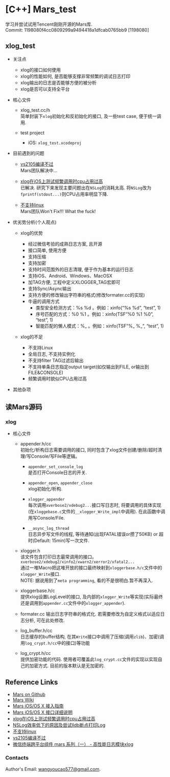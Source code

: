 # [C++] Mars_test
学习并尝试试用Tencent刚刚开源的Mars库.  
Commit:
1198080f4cc0809299a9494418a1dfcab0765bb9 [1198080]
  

## xlog_test
- 关注点
	- xlog的接口如何使用
	- xlog的性能如何, 是否能够支撑非常频繁的调试日志打印  
	- xlog输出的日志是否能够方便的被分析
	- xlog是否可以支持全平台
	
- 核心文件  
	- xlog_test.cc/h  
	简单封装下`xlog`初始化和反初始化的接口, 及一些test case, 便于统一调用.  
	
	- test project  
		- iOS: `xlog_test.xcodeproj`  
		
		
- 目前遇到的问题
	- [vs2105编译不过](https://github.com/Tencent/mars/issues/47)  
		Mars团队解决中...
		
	- [xlog在iOS上测试频繁调用时cpu占用过高](https://github.com/Tencent/mars/issues/104)  
		已解决. 研究下来发现主要问题出在`NSLog`的消耗太高. 将`NSLog`改为`fprintf(stdout...)`则CPU占用率明显下降.  
		
	- [不支持linux](https://github.com/Tencent/mars/issues/54)  
		Mars团队Won't Fix!!! What the fuck!  
		
- 优劣势分析(个人观点)
	- xlog的优势
		- 经过微信考验的成熟日志方案, 且开源
		- 接口简单, 使用方便
		- 支持压缩
		- 支持加密
		- 支持时间范围外的日志清理, 便于作为基本的运行日志
		- 支持iOS、Android、Windows、MacOSX
		- 加TAG方便, 工程中定义XLOGGER_TAG宏即可
		- 支持Sync/Async输出
		- 支持方便的修改输出字符串的格式(修改formater.cc的实现)
		- 牛逼的调用方式
			- 类型安全检测方式：%s %d 。例如：xinfo(“%s %d”, “test”, 1)
			- 序号匹配的方式：%0 %1 。例如：xinfo(TSF”%0 %1 %0”, “test”, 1)
			- 智能匹配的懒人模式：%_  。例如：xinfo(TSF”%_ %_”, “test”, 1)

		
	- xlog的不足
		- 不支持Linux
		- 全局日志, 不支持实例化
		- 不支持filter TAG过滤后输出
		- 不支持单条日志指定output target(如仅输出到FILE, or输出到FILE&CONSOLE)
		- 频繁调用时貌似CPU占用过高
		
		
- 其他杂项

## 读Mars源码
### xlog 
- 核心文件
	- appender.h/cc  
		初始化/析构日志需要调用的接口, 同时包含了xlog文件创建/删除/超时清理/写Console/写File等逻辑。  
		
		- `appender_set_console_log`  
			是否打开Console日志的开关.
			
		- `appender_open`, `appender_close`  
			xlog初始化/析构.
		
		- `xlogger_appender`  
			每次调用`xverbose2/xdebug2...`接口写日志时, 将要调用的具体实现(在`xloggebase.c`文件的`__xlogger_Write_impl`中调用). 在此函数中调用写Console/File.  
			
		- `__async_log_thread`  
			日志异步写文件的线程, 等待通知(出现FATAL错误or攒了50KB) or 超时(Default: 15min)写一次文件.  
			
	- xlogger.h  
		该文件包含打印日志最常调用的接口。  
		`xverbose2/xdebug2/xinfo2/xwarn2/xerror2/xfatal2...`  
		通过一堆Macro把这堆开放的接口最终映射到`xloggerbase.h/c`文件中的`xlogger_Write`接口.   
		NOTE: 据说用到了`meta programming`, 看的不是很明白.暂不再深入. 

	- xloggerbase.h/c  
		提供xlog设置LogLevel的接口, 及内部的`xlogger_Write`等实现(实际最终还是调用到`appender.cc`文件中的`xlogger_appender`).   
		
	- formater.cc
		输出日志字符串的格式化. 若需要修改为自定义格式以适应日志分析, 可在此处修改.  
		
	- log_buffer.h/cc  
		日志缓存的buffer结构, 在其`Write`接口中调用了压缩(调用`zlib`)、加密(调用`log_crypt.h/cc`中的接口)等功能
		
	- log_crypt.h/cc  
		提供加密功能的代码. 使用者可覆盖此`log_crypt.cc`文件的实现以实现自己的加密方式. 目前的版本默认是无加密的.  


## Reference Links
- [Mars on Github](https://github.com/Tencent/mars)  
- [Mars Wiki](https://github.com/Tencent/mars/wiki)  
- [Mars iOS/OS X 接入指南](https://github.com/Tencent/mars/wiki/Mars-iOS%EF%BC%8FOS-X-%E6%8E%A5%E5%85%A5%E6%8C%87%E5%8D%97)  
- [Mars iOS/OS X 接口详细说明](https://github.com/Tencent/mars/wiki/Mars-iOS%EF%BC%8FOS-X-%E6%8E%A5%E5%8F%A3%E8%AF%A6%E7%BB%86%E8%AF%B4%E6%98%8E)  
- [xlog在iOS上测试频繁调用时cpu占用过高](https://github.com/Tencent/mars/issues/104)
- [NSLog效率低下的原因及尝试lldb断点打印Log](http://blog.sunnyxx.com/2014/04/22/objc_dig_nslog)
- [不支持linux](https://github.com/Tencent/mars/issues/54)
- [vs2105编译不过](https://github.com/Tencent/mars/issues/47)
- [微信终端跨平台组件 mars 系列（一） - 高性能日志模块xlog](http://mp.weixin.qq.com/s/cnhuEodJGIbdodh0IxNeXQ)  

### Contacts
Author's Email: wangyoucao577@gmail.com.
